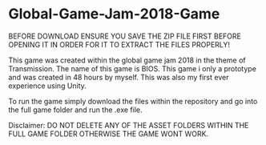 # Global-Game-Jam-2018-Game
BEFORE DOWNLOAD ENSURE YOU SAVE THE ZIP FILE FIRST BEFORE OPENING IT IN ORDER FOR IT TO EXTRACT THE FILES PROPERLY!

This game was created within the global game jam 2018 in the theme of Transmission. The name of this game is BIOS. This game i only a prototype and was created in 48 hours by myself. This was also my first ever experience using Unity.

To run the game simply download the files within the repository and go into the full game folder and run the .exe file.

Disclaimer: DO NOT DELETE ANY OF THE ASSET FOLDERS WITHIN THE FULL GAME FOLDER OTHERWISE THE GAME WONT WORK.


